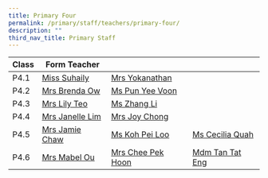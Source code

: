 ```yaml
---
title: Primary Four
permalink: /primary/staff/teachers/primary-four/
description: ""
third_nav_title: Primary Staff
---
```

| Class | Form Teacher | ||
| -------- | -------- | -------- |-------- |
|P4.1|[Miss Suhaily](suhaily_md_moktar@schools.gov.sg)|[Mrs Yokanathan](thilagavathy_yokanathan@schools.gov.sg)|
|P4.2|[Mrs Brenda Ow](koh_li_ying_brenda@schools.gov.sg)|[Ms Pun Yee Voon](pun_yee_voon@schools.gov.sg)|
|P4.3|[Mrs Lily Teo](lily_teo@schools.gov.sg)|[Ms Zhang Li](zhang_li_a@schools.gov.sg)|
|P4.4|[Mrs Janelle Lim](janelle_foo_ling-yue@schools.gov.sg)|[Mrs Joy Chong](joy_ho_choy_yoke@schools.gov.sg)|
|P4.5|[Mrs Jamie Chaw](lo_hwee_ling_jamie@schools.gov.sg)|[Ms Koh Pei Loo](koh_pei_loo@schools.gov.sg)|[Ms Cecilia Quah](quah_hue_bin_cecilia@schools.gov.sg)
|P4.6|[Mrs Mabel Ou](quah_cheng_sim_mabel@schools.gov.sg)|[Mrs Chee Pek Hoon  ](chee_pek_hoon@schools.gov.sg)|[Mdm Tan Tat Eng](tan_tat_eng@moe.edu.sg )